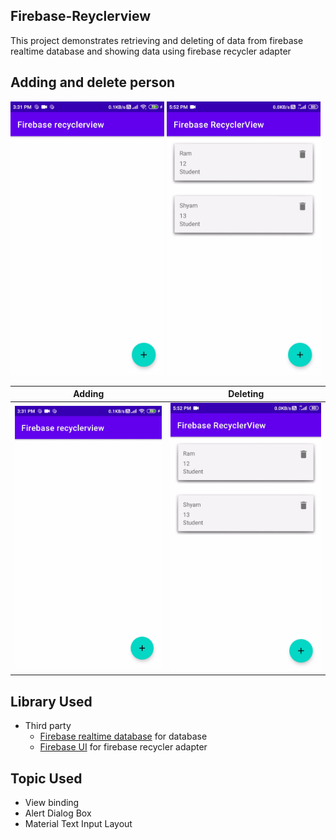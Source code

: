 ## Firebase-Reyclerview
This project demonstrates retrieving and deleting of data from firebase realtime database and showing data using firebase recycler adapter

## Adding and delete person
<img src="https://raw.githubusercontent.com/aman043358sagar/Firebase-Reyclerview/master/Gif/firebase%20recyclerview.gif" width="246" height="438"><!-- Force inline -->
<img src="https://raw.githubusercontent.com/aman043358sagar/Firebase-Reyclerview/master/Gif/firebase%20delete.gif" width="246" height="438"><!-- Force inline -->

Adding             |  Deleting
:-------------------------:|:-------------------------:
![](https://raw.githubusercontent.com/aman043358sagar/Firebase-Reyclerview/master/Gif/firebase%20recyclerview.gif)  |  ![](https://raw.githubusercontent.com/aman043358sagar/Firebase-Reyclerview/master/Gif/firebase%20delete.gif)

## Library Used
* Third party
  * [Firebase realtime database][1] for database
  * [Firebase UI][2] for firebase recycler adapter
  
## Topic Used
 * View binding
 * Alert Dialog Box
 * Material Text Input Layout

[1]:  https://firebase.google.com/docs/database/android/start
[2]:  https://github.com/firebase/FirebaseUI-Android
